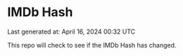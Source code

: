 # IMDb Hash

Last generated at: April 16, 2024 00:32 UTC

This repo will check to see if the IMDb Hash has changed.